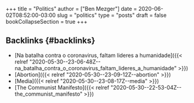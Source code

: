 +++
title = "Politics"
author = ["Ben Mezger"]
date = 2020-06-02T08:52:00-03:00
slug = "politics"
type = "posts"
draft = false
bookCollapseSection = true
+++

## Backlinks {#backlinks}

- [Na batalha contra o coronavirus, faltam lideres a humanidade]({{< relref "2020-05-30--23-06-48Z--na_batalha_contra_o_coronavirus_faltam_lideres_a_humanidade" >}})
- [Abortion]({{< relref "2020-05-30--23-09-12Z--abortion" >}})
- [Media]({{< relref "2020-05-30--23-08-17Z--media" >}})
- [The Communist Manifesto]({{< relref "2020-05-30--22-53-04Z--the_communist_manifesto" >}})
